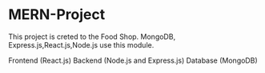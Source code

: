 # MERN-Project

This project is creted to the Food Shop.
MongoDB, Express.js,React.js,Node.js use this module.

Frontend (React.js)
Backend (Node.js and Express.js)
Database (MongoDB)

